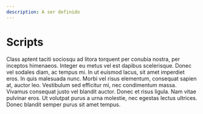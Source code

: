 ```yaml
---
description: A ser definido
---
```


# Scripts

Class aptent taciti sociosqu ad litora torquent per conubia nostra, per inceptos himenaeos. Integer eu metus vel est dapibus scelerisque. Donec vel sodales diam, ac tempus mi. In ut euismod lacus, sit amet imperdiet eros. In quis malesuada nunc. Morbi vel risus elementum, consequat sapien at, auctor leo. Vestibulum sed efficitur mi, nec condimentum massa. Vivamus consequat justo vel blandit auctor. Donec et risus ligula. Nam vitae pulvinar eros. Ut volutpat purus a urna molestie, nec egestas lectus ultrices. Donec blandit semper purus sit amet tempus.

